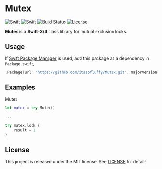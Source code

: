 # Mutex

[![Swift][swift-badge-3]][swift-url]
[![Swift][swift-badge-4]][swift-url]
[![Build Status][travis-build-badge]][travis-build-url]
[![License][mit-badge]][mit-url]

**Mutex** is a **Swift-3/4** class library for mutual exclusion locks.

## Usage

If [Swift Package Manager](https://github.com/apple/swift-package-manager) is used, add this package as a dependency in `Package.swift`,

```swift
.Package(url: "https://github.com/itssofluffy/Mutex.git", majorVersion: 0)
```

## Examples

Mutex

```swift
let mutex = try Mutex()

...

try mutex.lock {
    result = 1
}
```

## License

This project is released under the MIT license. See [LICENSE](LICENSE) for details.

[swift-badge-3]: https://img.shields.io/badge/Swift-3.0-orange.svg?style=flat
[swift-badge-4]: https://img.shields.io/badge/Swift-4.0-orange.svg?style=flat
[swift-url]: https://swift.org
[travis-build-badge]: https://travis-ci.org/itssofluffy/Mutex.svg?branch=master
[travis-build-url]: https://travis-ci.org/itssofluffy/Mutex
[mit-badge]: https://img.shields.io/badge/License-MIT-blue.svg?style=flat
[mit-url]: https://tldrlegal.com/license/mit-license
